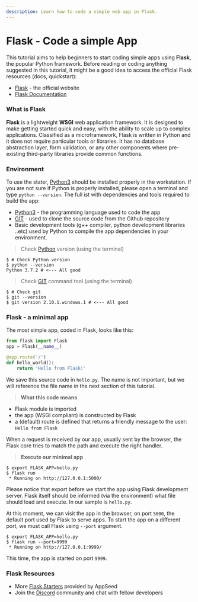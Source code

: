 ```yaml
---
description: Learn how to code a simple web app in Flask.
---
```


# Flask - Code a simple App

This tutorial aims to help beginners to start coding simple apps using **Flask**, the popular Python framework. Before reading or coding anything suggested in this tutorial, it might be a good idea to access the official Flask resources (docs, quickstart):

* [Flask](https://palletsprojects.com/p/flask/) - the official website
* [Flask Documentation](https://flask.palletsprojects.com/en/1.1.x/)



### What is Flask <a href="#what-is-flask" id="what-is-flask"></a>

**Flask** is a lightweight **WSGI** web application framework. It is designed to make getting started quick and easy, with the ability to scale up to complex applications. Classified as a microframework, Flask is written in Python and it does not require particular tools or libraries. It has no database abstraction layer, form validation, or any other components where pre-existing third-party libraries provide common functions.



### Environment  <a href="#environment" id="environment"></a>

To use the stater, [Python3](https://www.python.org/) should be installed properly in the workstation. If you are not sure if Python is properly installed, please open a terminal and type `python --version`. The full ist with dependencies and tools required to build the app:

* [Python3](https://www.python.org/) - the programming language used to code the app
* [GIT](https://git-scm.com/) - used to clone the source code from the Github repository
* Basic development tools (g++ compiler, python development libraries ..etc) used by Python to compile the app dependencies in your environment.



> Check [Python](https://www.python.org/) version (using the terminal)

```
$ # Check Python version
$ python --version
Python 3.7.2 # <--- All good
```

> Check [GIT](https://git-scm.com/) command tool (using the terminal)

```
$ # Check git
$ git --version
$ git version 2.10.1.windows.1 # <--- All good
```

### &#x20;<a href="#flask-a-minimal-app" id="flask-a-minimal-app"></a>

### Flask - a minimal app <a href="#flask-a-minimal-app" id="flask-a-minimal-app"></a>

The most simple app, coded in Flask, looks like this:

```python
from flask import Flask
app = Flask(__name__)

@app.route('/')
def hello_world():
    return 'Hello from Flask!'
```

We save this source code in `hello.py`. The name is not important, but we will reference the file name in the next section of this tutorial.

> **What this code means**

* Flask module is imported
* the app (WSGI compliant) is constructed by Flask
* a (default) route is defined that returns a friendly message to the user: `Hello from Flask`

When a request is received by our app, usually sent by the browser, the Flask core tries to match the path and execute the right handler.

> **Execute our minimal app**

```
$ export FLASK_APP=hello.py
$ flask run
 * Running on http://127.0.0.1:5000/
```

Please notice that export before we start the app using Flask development server. Flask itself should be informed (via the environment) what file should load and execute. In our sample is `hello.py`.

At this moment, we can visit the app in the browser, on port `5000`, the default port used by Flask to serve apps. To start the app on a different port, we must call Flask using `--port` argument.

```
$ export FLASK_APP=hello.py
$ flask run --port=9999
 * Running on http://127.0.0.1:9999/
```

This time, the app is started on port `9999`.



### Flask Resources

* More [Flask Starters](https://appseed.us/admin-dashboards/flask) provided by AppSeed
* Join the [Discord](https://discord.gg/fZC6hup) community and chat with fellow developers &#x20;
